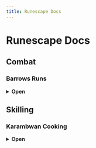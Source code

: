 ```yaml
---
title: Runescape Docs
---
```


# Runescape Docs

## Combat

### Barrows Runs
<details>
<summary><strong>Open</strong></summary>

#### Gear
- Max defend gear (Torag's Platebody etc)  
- Ranged Gear (D'hide, Ava's accumulator, Rune crossbow, bolts)  
- Air Staff, Chaos runes  
- Dramen Staff  
- Ring of Dueling  

#### Teleports
- Shades of Mort'ton minigame TP  
- Dramen Staff → Cape → BKR → Boaty

#### Information
**Volgorde**  
1. **Dharok** — Melee Pray — Magic  
2. **Karil** — Ranged Pray — Magic  
   - Als in Catacombs → Door naar Ahrim  
3. **Guthan** — Melee Pray — Magic  
4. **Ahrim** — Mage Pray — Ranged  
   - Rune crossbow + Ranged Gear swap  
5. **Torag** — Melee Pray — Magic  
6. **Verac** — Melee Pray — Magic  

**Catacombs**  
- 2× Skeleton  
- 1× Worm  
- Aim voor 83%

</details>

## Skilling

### Karambwan Cooking
<details>
<summary><strong>Open</strong></summary>

#### Gear
- (Spirit) Angler outfit  
- Dramen Staff  
- Ardougne Cape  
- Karambwan Vessel  
- Raw Karambwanji  
- Fish Barrel

#### Teleports
- **Karambwanji** — CKR  
- **Karambwan** — DKP  
- **Banken** — DJR  

#### Information
**Karambwanji vangen**  
- Met fishing net naar CKR  

**Karambwan vangen**  
- Met fish barrel naar DKP  
- Banken bij DJR  

</details>

